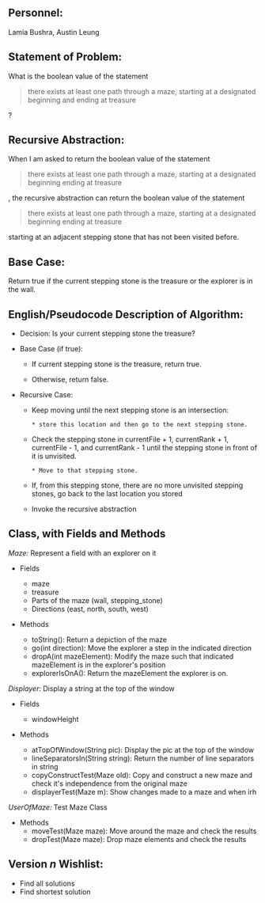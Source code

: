 ## Personnel: 
Lamia Bushra, Austin Leung

## Statement of Problem: 
What is the boolean value of the statement

>there exists at least one path through a maze, starting at a designated beginning and ending at treasure

?


## Recursive Abstraction: 
When I am asked to return the boolean value of the statement 

>there exists at least one path through a maze, starting at a designated beginning ending at treasure 

, the recursive abstraction can return the boolean value of the statement 

>there exists at least one path through a maze, starting at a designated beginning ending at treasure

starting at an adjacent stepping stone that has not been visited before.


## Base Case:
Return true if the current stepping stone is the treasure or the explorer is in the wall.

## English/Pseudocode Description of Algorithm:

* Decision: Is your current stepping stone the treasure?

* Base Case (if true): 

   * If current stepping stone is the treasure, return true.
   
   * Otherwise, return false.
   
* Recursive Case:
   * Keep moving until the next stepping stone is an intersection:
   
         * store this location and then go to the next stepping stone.

   * Check the stepping stone in currentFile + 1, currentRank + 1, currentFile - 1, and currentRank - 1 until the stepping stone in front of it is unvisited.
   
         * Move to that stepping stone.
         
   * If, from this stepping stone, there are no more unvisited stepping stones, go back to the last location you stored
   
   * Invoke the recursive abstraction


## Class, with Fields and Methods

*Maze:* 
Represent a field with an explorer on it
   * Fields
      * maze
      * treasure
      * Parts of the maze (wall, stepping_stone)
      * Directions (east, north, south, west)
   
   * Methods
      * toString(): Return a depiction of the maze
      * go(int direction): Move the explorer a step in the indicated direction
      * dropA(int mazeElement): Modify the maze such that indicated mazeElement is in the explorer's position
      * explorerIsOnA(): Return the mazeElement the explorer is on.
   
*Displayer:*
Display a string at the top of the window

   * Fields
      * windowHeight

   * Methods
      * atTopOfWindow(String pic): Display the pic at the top of the window
      * lineSeparatorsIn(String string): Return the number of line separators in string
      * copyConstructTest(Maze old): Copy and construct a new maze and check it's independence from the original maze
      * displayerTest(Maze m): Show changes made to a maze and when  irh

*UserOfMaze:*
Test Maze Class
   * Methods
      * moveTest(Maze maze): Move around the maze and check the results
      * dropTest(Maze maze): Drop maze elements and check the results
   
   
## Version *n* Wishlist:
* Find all solutions
* Find shortest solution


